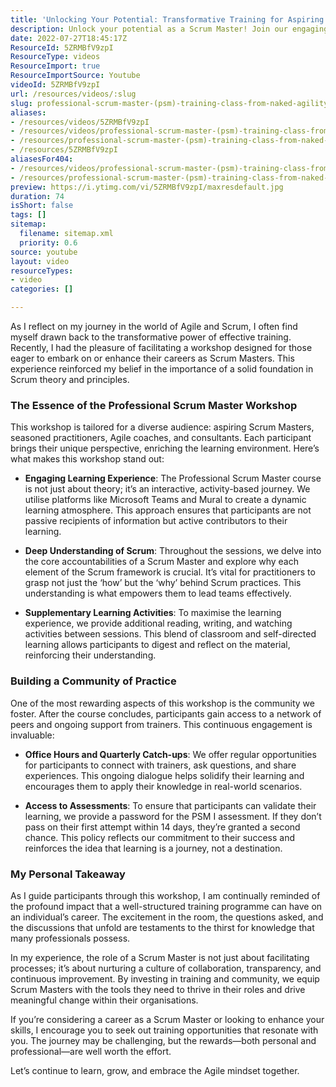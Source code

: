 ```yaml
---
title: 'Unlocking Your Potential: Transformative Training for Aspiring Scrum Masters'
description: Unlock your potential as a Scrum Master! Join our engaging workshop for hands-on learning, community support, and essential skills to thrive in Agile.
date: 2022-07-27T18:45:17Z
ResourceId: 5ZRMBfV9zpI
ResourceType: videos
ResourceImport: true
ResourceImportSource: Youtube
videoId: 5ZRMBfV9zpI
url: /resources/videos/:slug
slug: professional-scrum-master-(psm)-training-class-from-naked-agility-with-martin-hinshelwood-[mktng]
aliases:
- /resources/videos/5ZRMBfV9zpI
- /resources/videos/professional-scrum-master-(psm)-training-class-from-naked-agility-with-martin-hinshelwood-[mktng]
- /resources/professional-scrum-master-(psm)-training-class-from-naked-agility-with-martin-hinshelwood-[mktng]
- /resources/5ZRMBfV9zpI
aliasesFor404:
- /resources/videos/professional-scrum-master-(psm)-training-class-from-naked-agility-with-martin-hinshelwood-[mktng]
- /resources/professional-scrum-master-(psm)-training-class-from-naked-agility-with-martin-hinshelwood-[mktng]
preview: https://i.ytimg.com/vi/5ZRMBfV9zpI/maxresdefault.jpg
duration: 74
isShort: false
tags: []
sitemap:
  filename: sitemap.xml
  priority: 0.6
source: youtube
layout: video
resourceTypes:
- video
categories: []

---
```

As I reflect on my journey in the world of Agile and Scrum, I often find myself drawn back to the transformative power of effective training. Recently, I had the pleasure of facilitating a workshop designed for those eager to embark on or enhance their careers as Scrum Masters. This experience reinforced my belief in the importance of a solid foundation in Scrum theory and principles.

### The Essence of the Professional Scrum Master Workshop

This workshop is tailored for a diverse audience: aspiring Scrum Masters, seasoned practitioners, Agile coaches, and consultants. Each participant brings their unique perspective, enriching the learning environment. Here’s what makes this workshop stand out:

- **Engaging Learning Experience**: The Professional Scrum Master course is not just about theory; it’s an interactive, activity-based journey. We utilise platforms like Microsoft Teams and Mural to create a dynamic learning atmosphere. This approach ensures that participants are not passive recipients of information but active contributors to their learning.

- **Deep Understanding of Scrum**: Throughout the sessions, we delve into the core accountabilities of a Scrum Master and explore why each element of the Scrum framework is crucial. It’s vital for practitioners to grasp not just the ‘how’ but the ‘why’ behind Scrum practices. This understanding is what empowers them to lead teams effectively.

- **Supplementary Learning Activities**: To maximise the learning experience, we provide additional reading, writing, and watching activities between sessions. This blend of classroom and self-directed learning allows participants to digest and reflect on the material, reinforcing their understanding.

### Building a Community of Practice

One of the most rewarding aspects of this workshop is the community we foster. After the course concludes, participants gain access to a network of peers and ongoing support from trainers. This continuous engagement is invaluable:

- **Office Hours and Quarterly Catch-ups**: We offer regular opportunities for participants to connect with trainers, ask questions, and share experiences. This ongoing dialogue helps solidify their learning and encourages them to apply their knowledge in real-world scenarios.

- **Access to Assessments**: To ensure that participants can validate their learning, we provide a password for the PSM I assessment. If they don’t pass on their first attempt within 14 days, they’re granted a second chance. This policy reflects our commitment to their success and reinforces the idea that learning is a journey, not a destination.

### My Personal Takeaway

As I guide participants through this workshop, I am continually reminded of the profound impact that a well-structured training programme can have on an individual’s career. The excitement in the room, the questions asked, and the discussions that unfold are testaments to the thirst for knowledge that many professionals possess.

In my experience, the role of a Scrum Master is not just about facilitating processes; it’s about nurturing a culture of collaboration, transparency, and continuous improvement. By investing in training and community, we equip Scrum Masters with the tools they need to thrive in their roles and drive meaningful change within their organisations.

If you’re considering a career as a Scrum Master or looking to enhance your skills, I encourage you to seek out training opportunities that resonate with you. The journey may be challenging, but the rewards—both personal and professional—are well worth the effort. 

Let’s continue to learn, grow, and embrace the Agile mindset together.
